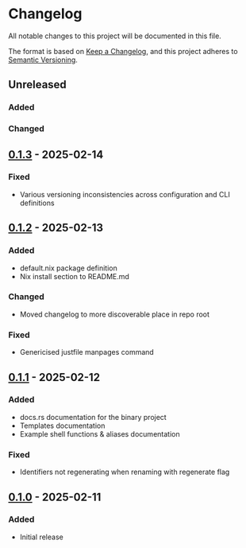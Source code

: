 <!--
SPDX-FileCopyrightText: 2025 Matthew Mark Ibbetson
SPDX-FileContributor: Matthew Mark Ibbetson

SPDX-License-Identifier: GPL-3.0-or-later
-->

# Changelog

All notable changes to this project will be documented in this file.

The format is based on [Keep a Changelog](https://keepachangelog.com/en/1.0.0/), and this project adheres to [Semantic Versioning](https://semver.org/spec/v2.0.0.html).

## Unreleased

### Added

### Changed

## [0.1.3] - 2025-02-14

### Fixed

- Various versioning inconsistencies across configuration and CLI definitions

## [0.1.2] - 2025-02-13

### Added

- default.nix package definition
- Nix install section to README.md

### Changed

- Moved changelog to more discoverable place in repo root

### Fixed

- Genericised justfile manpages command

## [0.1.1] - 2025-02-12

### Added

- docs.rs documentation for the binary project
- Templates documentation
- Example shell functions & aliases documentation

### Fixed

- Identifiers not regenerating when renaming with regenerate flag

## [0.1.0] - 2025-02-11

### Added

- Initial release

[0.1.3]: https://crates.io/crates/dn-cli/0.1.3
[0.1.2]: https://crates.io/crates/dn-cli/0.1.2
[0.1.1]: https://crates.io/crates/dn-cli/0.1.1
[0.1.0]: https://crates.io/crates/dn-cli/0.1.0
